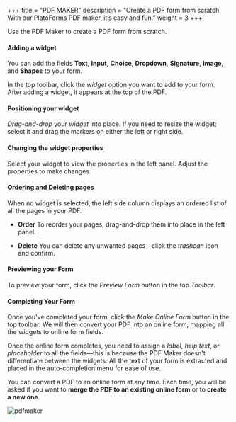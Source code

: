 +++
title = "PDF MAKER"
description = "Create a PDF form from scratch. With our PlatoForms PDF maker, it’s easy and fun."
weight = 3
+++

Use the PDF Maker to create a PDF form from scratch. 

#### Adding a widget

You can add the fields **Text**, **Input**, **Choice**, **Dropdown**, **Signature**, **Image**, and **Shapes** to your form. 

In the top toolbar, click the *widget* option you want to add to your form. After adding a widget, it appears at the top of the PDF. 

#### Positioning your widget

*Drag-and-drop* your *widget* into place. If you need to resize the widget; select it and drag the markers on either the left or right side. 

#### Changing the widget properties

Select your widget to view the properties in the left panel. Adjust the properties to make changes.

#### Ordering and Deleting pages

When no widget is selected, the left side column displays an ordered list of all the pages in your PDF.

* **Order**
  To reorder your pages, drag-and-drop them into place in the left panel. 


* **Delete**
  You can delete any unwanted pages—click the *trashcan* icon and confirm.

#### Previewing your Form

To preview your form, click the *Preview Form* button in the top *Toolbar*.

#### Completing Your Form

Once you've completed your form, click the *Make Online Form* button in the top toolbar. We will then convert your PDF into an online form, mapping all the widgets to online form fields.

Once the online form completes, you need to assign a *label*, *help text*, or *placeholder* to all the fields—this is because the PDF Maker doesn't differentiate between the widgets. All the text of your form is extracted and placed in the auto-completion menu for ease of use. 

You can convert a PDF to an online form at any time. Each time, you will be asked if you want to **merge the PDF to an existing online form** or to **create a new one**.



![pdfmaker](/images/pdfmaker.PNG)

